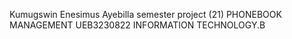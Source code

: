 Kumugswin Enesimus Ayebilla 
semester project (21) PHONEBOOK MANAGEMENT 
UEB3230822
INFORMATION TECHNOLOGY.B

